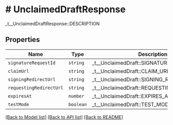 # # UnclaimedDraftResponse

_t__UnclaimedDraftResponse::DESCRIPTION

## Properties

Name | Type | Description | Notes
------------ | ------------- | ------------- | -------------
| `signatureRequestId` | ```string``` |  _t__UnclaimedDraft::SIGNATURE_REQUEST_ID  |  |
| `claimUrl` | ```string``` |  _t__UnclaimedDraft::CLAIM_URL  |  |
| `signingRedirectUrl` | ```string``` |  _t__UnclaimedDraft::SIGNING_REDIRECT_URL  |  |
| `requestingRedirectUrl` | ```string``` |  _t__UnclaimedDraft::REQUESTING_REDIRECT_URL  |  |
| `expiresAt` | ```number``` |  _t__UnclaimedDraft::EXPIRES_AT  |  |
| `testMode` | ```boolean``` |  _t__UnclaimedDraft::TEST_MODE  |  |

[[Back to Model list]](../../README.md#models) [[Back to API list]](../../README.md#endpoints) [[Back to README]](../../README.md)
